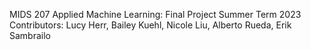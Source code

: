 MIDS 207 Applied Machine Learning: Final Project
Summer Term 2023
Contributors: Lucy Herr, Bailey Kuehl, Nicole Liu, Alberto Rueda, Erik Sambrailo
